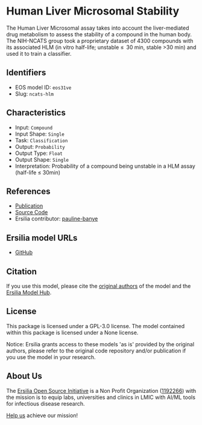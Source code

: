 # Human Liver Microsomal Stability

The Human Liver Microsomal assay takes into account the liver-mediated drug metabolism to assess the stability of a compound in the human body. The NIH-NCATS group took a proprietary dataset of 4300 compounds with its associated HLM (in vitro half-life; unstable ≤  30 min, stable >30 min) and used it to train a classifier.

## Identifiers

* EOS model ID: `eos31ve`
* Slug: `ncats-hlm`

## Characteristics

* Input: `Compound`
* Input Shape: `Single`
* Task: `Classification`
* Output: `Probability`
* Output Type: `Float`
* Output Shape: `Single`
* Interpretation: Probability of a compound being unstable in a HLM assay (half-life ≤ 30min)

## References

* [Publication](https://jcheminf.biomedcentral.com/articles/10.1186/s13321-020-00426-7)
* [Source Code](https://github.com/ncats/ncats-adme/tree/master)
* Ersilia contributor: [pauline-banye](https://github.com/pauline-banye)

## Ersilia model URLs
* [GitHub](https://github.com/ersilia-os/eos31ve)

## Citation

If you use this model, please cite the [original authors](https://jcheminf.biomedcentral.com/articles/10.1186/s13321-020-00426-7) of the model and the [Ersilia Model Hub](https://github.com/ersilia-os/ersilia/blob/master/CITATION.cff).

## License

This package is licensed under a GPL-3.0 license. The model contained within this package is licensed under a None license.

Notice: Ersilia grants access to these models 'as is' provided by the original authors, please refer to the original code repository and/or publication if you use the model in your research.

## About Us

The [Ersilia Open Source Initiative](https://ersilia.io) is a Non Profit Organization ([1192266](https://register-of-charities.charitycommission.gov.uk/charity-search/-/charity-details/5170657/full-print)) with the mission is to equip labs, universities and clinics in LMIC with AI/ML tools for infectious disease research.

[Help us](https://www.ersilia.io/donate) achieve our mission!